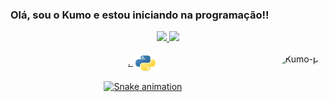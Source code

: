 ### Olá, sou o Kumo e estou iniciando na programação!!
<div align="center">

  <a href="https://github.com/kumocore">
  <img height="180em" src="https://github-readme-stats.vercel.app/api?username=kumocore&show_icons=true&theme=monokai&include_all_commits=true&count_private=true"/>
  <img height="180em" src="https://github-readme-stats.vercel.app/api/top-langs/?username=kumocore&layout=compact&langs_count=7&theme=monokai"/>

<div style="display: inline_block"><br>.
  <img align="right" alt="Kumo-pic" height="150" style="border-radius:50px;" src="https://media.discordapp.net/attachments/991004234323464242/1020407586949955644/549603_L2EvDDdY.png">
  <img align="center" alt="Kumo-Python" height="30" width="40" src="https://raw.githubusercontent.com/devicons/devicon/master/icons/python/python-original.svg"> 

 ![Snake animation](https://github.com/kumocore/kumocore/blob/output/github-contribution-grid-snake.svg)
  </div>
